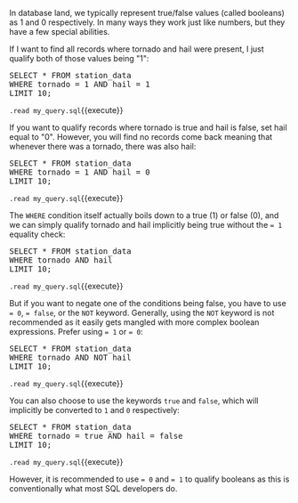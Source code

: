 In database land, we typically represent true/false values (called booleans) as 1 and 0 respectively. In many ways they work just like numbers, but they have a few special abilities.

If I want to find all records where tornado and hail were present, I just qualify both of those values being "1":


<pre class="file" data-filename="my_query.sql" data-target="replace">
SELECT * FROM station_data
WHERE tornado = 1 AND hail = 1
LIMIT 10;
</pre>

`.read my_query.sql`{{execute}}

If you want to qualify records where tornado is true and hail is false, set hail equal to "0". However, you will find no records come back meaning that whenever there was a tornado, there was also hail: 

<pre class="file" data-filename="my_query.sql" data-target="replace">
SELECT * FROM station_data
WHERE tornado = 1 AND hail = 0
LIMIT 10;
</pre>

`.read my_query.sql`{{execute}}

The `WHERE` condition itself actually boils down to a true (1) or false (0), and we can simply qualify tornado and hail implicitly being true without the `= 1` equality check: 

<pre class="file" data-filename="my_query.sql" data-target="replace">
SELECT * FROM station_data
WHERE tornado AND hail
LIMIT 10;
</pre>

`.read my_query.sql`{{execute}}

But if you want to negate one of the conditions being false, you have to use `= 0`, `= false`, or the `NOT` keyword. Generally, using the `NOT` keyword is not recommended as it easily gets mangled with more complex boolean expressions. Prefer using `= 1` or `= 0`:  

<pre class="file" data-filename="my_query.sql" data-target="replace">
SELECT * FROM station_data
WHERE tornado AND NOT hail
LIMIT 10;
</pre>

`.read my_query.sql`{{execute}}

You can also choose to use the keywords `true` and `false`, which will implicitly be converted to `1` and `0` respectively:  

<pre class="file" data-filename="my_query.sql" data-target="replace">
SELECT * FROM station_data
WHERE tornado = true AND hail = false
LIMIT 10;
</pre>

`.read my_query.sql`{{execute}}

However, it is recommended to use `= 0` and `= 1` to qualify booleans as this is conventionally what most SQL developers do.


